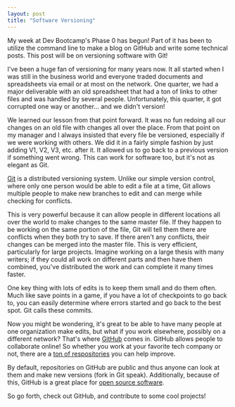 ```yaml
---
layout: post
title: "Software Versioning"
---
```


My week at Dev Bootcamp's Phase 0 has begun! Part of it has been to utilize the command line to make a blog on GitHub and write some technical posts. This post will be on versioning software with Git!

I've been a huge fan of versioning for many years now. It all started when I was still in the business world and everyone traded documents and spreadsheets via email or at most on the network. One quarter, we had a major deliverable with an old spreadsheet that had a ton of links to other files and was handled by several people. Unfortunately, this quarter, it got corrupted one way or another... and we didn't version!

We learned our lesson from that point forward. It was no fun redoing all our changes on an old file with changes all over the place. From that point on my manager and I always insisted that every file be versioned, especially if we were working with others. We did it in a fairly simple fashion by just adding V1, V2, V3, etc. after it. It allowed us to go back to a previous version if something went wrong. This can work for software too, but it's not as elegant as Git.

[Git] is a distributed versioning system. Unlike our simple version control, where only one person would be able to edit a file at a time, Git allows multiple people to make new branches to edit and can merge while checking for conflicts.

This is very powerful because it can allow people in different locations all over the world to make changes to the same master file. If they happen to be working on the same portion of the file, Git will tell them there are conflicts when they both try to save. If there aren't any conflicts, their changes can be merged into the master file. This is very efficient, particularly for large projects. Imagine working on a large thesis with many writers; if they could all work on different parts and then have them combined, you've distributed the work and can complete it many times faster.

One key thing with lots of edits is to keep them small and do them often. Much like save points in a game, if you have a lot of checkpoints to go back to, you can easily determine where errors started and go back to the best spot. Git calls these commits.

Now you might be wondering, it's great to be able to have many people at one organization make edits, but what if you work elsewhere, possibly on a different network? That's where [GitHub](https://github.com/) comes in. GitHub allows people to collaborate online! So whether you work at your favorite tech company or not, there are a [ton of respositories](https://github.com/trending?since=monthly) you can help improve.

By default, repositories on GitHub are public and thus anyone can look at them and make new versions (fork in Git speak). Additionally, because of this, GitHub is a great place for [open source software](https://en.wikipedia.org/wiki/Open-source_software).

So go forth, check out GitHub, and contribute to some cool projects!

[Git]: https://en.wikipedia.org/wiki/Git_(software)
